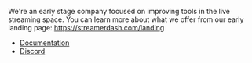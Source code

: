 We're an early stage company focused on improving tools in the live streaming space. You can learn more about what we offer from our early landing page: https://streamerdash.com/landing

- [Documentation](https://docs.streamerdash.com/)
- [Discord](https://discord.gg/c3RetD5r5Y)
